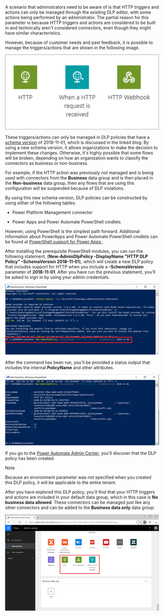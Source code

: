 A scenario that administrators need to be aware of is that HTTP
triggers and actions can only be managed through the existing DLP editor,
with some actions being performed by an administrator. The partial reason for this parameter 
is because HTTP triggers and actions are considered to be built in 
and technically aren't considered connectors, even though they might have similar
characteristics.

However, because of customer needs and past feedback, it is possible to manage 
the triggers/actions that are shown in the following image.

![http](../media/4-http.png)

These triggers/actions can only be managed in DLP policies that have a [schema version](https://flow.microsoft.com/blog/introducing-http-and-custom-connector-support-for-data-loss-prevention-policies//?azure-portal=true) of 2018-11-01, which is discussed in the linked blog. By using a new schema version, it allows organizations to
make the decision to implement these changes. Otherwise, it's highly possible that some flows will be broken, depending on how an organization wants to classify the connectors as business or non-business. 

For example, if the HTTP action was previously not managed and is being used 
with connectors from the **Business** data group and is then placed in 
the **Non-business** data group, then any flows that are using this configuration
will be suspended because of DLP violations.

By using this new schema version, DLP policies can be constructed by using
either of the following tables:

-   Power Platform Management connector

-   Power Apps and Power Automate PowerShell cmdlets

However, using PowerShell is the simplest path forward. Additional
information about PowerApps and Power Automate PowerShell cmdlets can be
found at [PowerShell support for Power Apps ](https://docs.microsoft.com/power-platform/admin/powerapps-powershell/?azure-portal=true).

After installing the prerequisite PowerShell modules, you can run the following statement, (**New-AdminDlpPolicy -DisplayName "HTTP DLP Policy" -SchemaVersion 2018-11-01**), which will create a new DLP policy that includes support for HTTP when you include a **-SchemaVersion** parameter of **2018-11-01**. After you have run the previous statement, you'll be asked to sign in by using your admin credentials.

![PowerShell http DLP.](../media/5-http-dlp.png)

After the command has been run, you'll be provided a status output
that includes the internal **PolicyName** and other attributes.

![PS results](../media/6-ps-results.png)

If you go to the [Power Automate Admin Center](https://admin.flow.microsoft.com/apiPolicies/?azure-portal=true), you'll discover that the DLP policy has been created.

> [!NOTE]
> Because an environment parameter was not specified when you
created this DLP policy, it will be applicable to the entire tenant.

After you have explored this DLP policy, you'll find that your HTTP
triggers and actions are included in your default data group, which in
this case is **No business data allowed**. These connectors can be
managed just like any other connectors and can be added to the
**Business data only** data group.

![PowerShell http DLP output.](../media/7-http-dlp.png)
